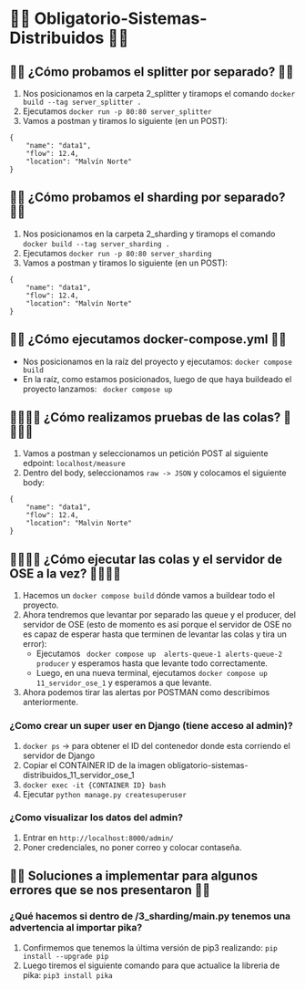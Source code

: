 # 📡📡 Obligatorio-Sistemas-Distribuidos 📡📡

## 🛂🛂 ¿Cómo probamos el splitter por separado? 🛂🛂
1. Nos posicionamos en la carpeta 2_splitter y tiramops el comando ```docker build --tag server_splitter .```
2. Ejecutamos ``` docker run -p 80:80 server_splitter ```
3. Vamos a postman y tiramos lo siguiente (en un POST): 
``` 
{
    "name": "data1",
    "flow": 12.4,
    "location": "Malvín Norte"
} 
```

## 🔀🔀 ¿Cómo probamos el sharding por separado? 🔀🔀
1. Nos posicionamos en la carpeta 2_sharding y tiramops el comando ```docker build --tag server_sharding .```
2. Ejecutamos ``` docker run -p 80:80 server_sharding ```
3. Vamos a postman y tiramos lo siguiente (en un POST): 
``` 
{
    "name": "data1",
    "flow": 12.4,
    "location": "Malvín Norte"
} 
```

## 🐳🐳 ¿Cómo ejecutamos docker-compose.yml 🐳🐳
- Nos posicionamos en la raíz del proyecto y ejecutamos: ``` docker compose build ```
- En la raíz, como estamos posicionados, luego de que haya buildeado el proyecto lanzamos: ``` docker compose up```

## 🚶🚶🚶🚶 ¿Cómo realizamos pruebas de las colas? 🚶🚶🚶🚶
1. Vamos a postman y seleccionamos un petición POST al siguiente edpoint: ``` localhost/measure ```
2. Dentro del body, seleccionamos ``` raw -> JSON ``` y colocamos el siguiente body:
``` 
{
    "name": "data1",
    "flow": 12.4,
    "location": "Malvin Norte"
}
```

## 🚶🚶🚶🚶 ¿Cómo ejecutar las colas y el servidor de OSE a la vez? 🚶🚶🚶🚶

1. Hacemos un ``` docker compose build ``` dónde vamos a buildear todo el proyecto.
2. Ahora tendremos que levantar por separado las queue y el producer, del servidor de OSE (esto de momento es así porque el servidor de OSE no es capaz de esperar hasta que terminen de levantar las colas y tira un error):
    - Ejecutamos ``` docker compose up  alerts-queue-1 alerts-queue-2 producer``` y esperamos hasta que levante todo correctamente.
    - Luego, en una nueva terminal, ejecutamos ``` docker compose up 11_servidor_ose_1 ``` y esperamos a que levante.
3. Ahora podemos tirar las alertas por POSTMAN como describimos anteriormente.

### ¿Como crear un super user en Django (tiene acceso al admin)?
1. ``` docker ps ``` -> para obtener el ID del contenedor donde esta corriendo el servidor de Django
2. Copiar el CONTAINER ID de la imagen obligatorio-sistemas-distribuidos_11_servidor_ose_1
3. ``` docker exec -it {CONTAINER ID} bash ```
4. Ejecutar ``` python manage.py createsuperuser ```

### ¿Como visualizar los datos del admin?
1. Entrar en ``` http://localhost:8000/admin/ ```
2. Poner credenciales, no poner correo y colocar contaseña.



## 🏓🏓 Soluciones a implementar para algunos errores que se nos presentaron 🏓🏓
### ¿Qué hacemos si dentro de /3_sharding/main.py tenemos una advertencia al importar pika?

1. Confirmemos que tenemos la última versión de pip3 realizando: ``` pip install --upgrade pip ```
2. Luego tiremos el siguiente comando para que actualice la libreria de pika: ``` pip3 install pika ```

